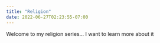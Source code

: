 ```yaml
---
title: "Religion"
date: 2022-06-27T02:23:55-07:00
---
```


Welcome to my religion series... I want to learn more about it
